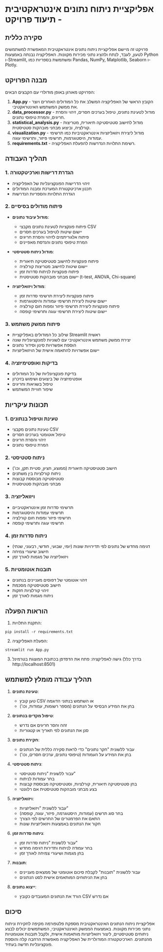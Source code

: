 # אפליקציית ניתוח נתונים אינטראקטיבית - תיעוד פרויקט

## סקירה כללית
פרויקט זה מיישם אפליקציית ניתוח נתונים אינטראקטיבית המאפשרת למשתמשים לטעון, לעבד, לנתח ולהציג נתוני מכירות מקוונות. האפליקציה נבנתה באמצעות Python ו-Streamlit, ומשתמשת בספריות כמו Pandas, NumPy, Matplotlib, Seaborn ו-Plotly.

## מבנה הפרויקט
הפרויקט מאורגן באופן מודולרי עם הקבצים הבאים:

1. **App.py** - הקובץ הראשי של האפליקציה המשלב את כל המודולים האחרים ויוצר את ממשק המשתמש האינטראקטיבי.
2. **data_processor.py** - מודול לטעינת נתונים, טיפול בערכים חסרים, זיהוי והסרת חריגים, והמרת טיפוסי נתונים.
3. **statistical_analysis.py** - מודול לחישוב סטטיסטיקה תיאורית, מטריצות קורלציה, וביצוע מבחני מובהקות סטטיסטית.
4. **visualization.py** - מודול ליצירת ויזואליזציות אינטראקטיביות כמו תרשימי עמודות, היסטוגרמות, תרשימי פיזור, ותרשימי עוגה.
5. **requirements.txt** - רשימת התלויות הנדרשות להפעלת האפליקציה.

## תהליך העבודה

### 1. הגדרת דרישות וארכיטקטורה
- זיהוי הדרישות הפונקציונליות של האפליקציה
- תכנון ארכיטקטורת המערכת ומבנה המודולים
- הגדרת התלויות והספריות הנדרשות

### 2. פיתוח מודולים בסיסיים
- **מודול עיבוד נתונים**:
  - פיתוח פונקציות לטעינת נתונים מקבצי CSV
  - יישום שיטות לטיפול בערכים חסרים
  - פיתוח אלגוריתמים לזיהוי והסרת חריגים
  - המרת טיפוסי נתונים והנדסת מאפיינים

- **מודול ניתוח סטטיסטי**:
  - פיתוח פונקציות לחישוב סטטיסטיקה תיאורית
  - יישום שיטות לחישוב מטריצות קורלציה
  - פיתוח פונקציות לניתוח סדרות זמן
  - יישום מבחני מובהקות סטטיסטית (t-test, ANOVA, Chi-square)

- **מודול ויזואליזציה**:
  - פיתוח פונקציות ליצירת תרשימי סדרות זמן
  - יישום שיטות ליצירת תרשימי עמודות והיסטוגרמות
  - פיתוח פונקציות ליצירת תרשימי פיזור ומפות חום קורלציה
  - יישום שיטות ליצירת תרשימי עוגה ותרשימי קופסה

### 3. פיתוח ממשק משתמש
- שילוב כל המודולים באפליקציית Streamlit ראשית
- יצירת ממשק משתמש אינטראקטיבי עם לשוניות לפונקציונליות שונה
- הוספת אפשרויות סינון וסידור נתונים
- יישום אפשרויות להתאמה אישית של הויזואליזציות

### 4. בדיקות ואופטימיזציה
- בדיקת פונקציונליות של כל המודולים
- אופטימיזציה של ביצועים ושימוש בזיכרון
- טיפול בשגיאות וחריגים
- שיפור חוויית המשתמש

## תכונות עיקריות

### 1. טעינת וטיפול בנתונים
- טעינת נתונים מקבצי CSV
- טיפול אוטומטי בערכים חסרים
- זיהוי והסרת חריגים
- המרת טיפוסי נתונים

### 2. ניתוח סטטיסטי
- חישוב סטטיסטיקה תיאורית (ממוצע, חציון, סטיית תקן, וכו')
- ניתוח קורלציות בין משתנים
- סטטיסטיקה מבוססת קבוצות
- מבחני מובהקות סטטיסטית

### 3. ויזואליזציה
- תרשימי סדרות זמן אינטראקטיביים
- תרשימי עמודות והיסטוגרמות
- תרשימי פיזור ומפות חום קורלציה
- תרשימי עוגה ותרשימי קופסה

### 4. ניתוח סדרות זמן
- דגימה מחדש של נתונים לפי תדירויות שונות (יומי, שבועי, חודשי, רבעוני, שנתי)
- חישוב שיעורי צמיחה
- ויזואליזציה של מגמות לאורך זמן

### 5. תובנות אוטומטיות
- זיהוי אוטומטי של דפוסים מעניינים בנתונים
- חישוב סטטיסטיקה מסכמת
- זיהוי קורלציות חזקות
- ניתוח מגמות לאורך זמן

## הוראות הפעלה

1. התקנת התלויות:
```
pip install -r requirements.txt
```

2. הפעלת האפליקציה:
```
streamlit run App.py
```

3. גישה לאפליקציה:
פתח את הדפדפן בכתובת המוצגת בטרמינל (בדרך כלל http://localhost:8501)

## תהליך עבודה מומלץ למשתמש

1. **טעינת נתונים**:
   - טען קובץ CSV או השתמש בנתוני הדוגמה
   - בחן את המידע הבסיסי על הנתונים (מספר רשומות, עמודות, וכו')

2. **טיפול מקדים בנתונים**:
   - זהה והסר חריגים אם נדרש
   - סנן את הנתונים לפי תאריך או קטגוריות

3. **חקירת נתונים**:
   - עבור ללשונית "חקר נתונים" כדי לראות סקירה כללית של הנתונים
   - בחן את המידע על העמודות (טיפוסי נתונים, ערכים חסרים, וכו')

4. **ניתוח סטטיסטי**:
   - עבור ללשונית "ניתוח סטטיסטי"
   - בחר עמודות לניתוח
   - בחן סטטיסטיקה תיאורית, קורלציות, וסטטיסטיקה מבוססת קבוצות
   - בצע מבחני מובהקות סטטיסטית אם רלוונטי

5. **ויזואליזציה**:
   - עבור ללשונית "ויזואליזציות"
   - בחר סוג תרשים (עמודות, היסטוגרמה, פיזור, עוגה, קופסה)
   - התאם את הפרמטרים של התרשים לפי הצורך
   - חקור את הנתונים באמצעות ויזואליזציות שונות

6. **ניתוח סדרות זמן**:
   - עבור ללשונית "ניתוח סדרות זמן"
   - בחר עמודה לניתוח ותדירות דגימה מחדש
   - בחן מגמות ושיעורי צמיחה לאורך זמן

7. **תובנות**:
   - עבור ללשונית "תובנות" לקבלת סיכום אוטומטי של ממצאים מעניינים
   - בחן את הניתוחים המותאמים אישית לסט הנתונים

8. **ייצוא נתונים**:
   - הורד את הנתונים המעובדים כקובץ CSV אם נדרש

## סיכום
אפליקציית ניתוח הנתונים האינטראקטיבית מספקת פלטפורמה מקיפה לחקירת וניתוח נתוני מכירות מקוונות. באמצעות הממשק האינטראקטיבי, המשתמשים יכולים לבצע ניתוחים סטטיסטיים, ליצור ויזואליזציות מותאמות אישית, ולקבל תובנות אוטומטיות מהנתונים. הארכיטקטורה המודולרית של האפליקציה מאפשרת הרחבה קלה והוספת פונקציונליות חדשה בעתיד.
